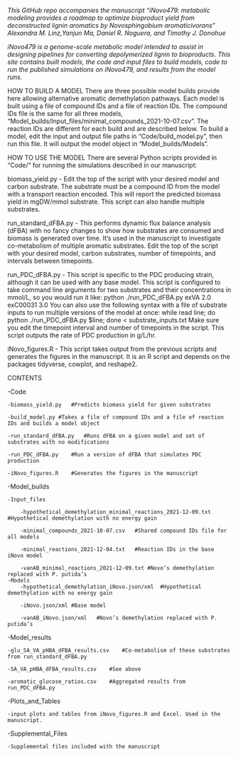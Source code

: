 *This GitHub repo accompanies the manuscript “iNovo479: metabolic modeling provides a roadmap to optimize bioproduct yield from deconstructed lignin aromatics by Novosphingobium aromaticivorans”
Alexandra M. Linz,Yanjun Ma, Daniel R. Noguera, and Timothy J. Donohue*

*iNovo479 is a genome-scale metabolic model intended to assist in designing pipelines for converting depolymerized lignin to bioproducts. This site contains built models, the code and input files to build models, code to run the published simulations on iNovo479, and results from the model runs.*

HOW TO BUILD A MODEL
There are three possible model builds provide here allowing alternative aromatic demethylation pathways. Each model is built using a file of compound IDs and a file of reaction IDs. The compound IDs file is the same for all three models, “Model_builds/Input_files/minimal_compounds_2021-10-07.csv”. The reaction IDs are different for each build and are described below. To build a model, edit the input and output file paths in “Code/build_model.py”, then run this file. It will output the model object in “Model_builds/Models”.

HOW TO USE THE MODEL
There are several Python scripts provided in “Code/“ for running the simulations described in our manuscript:

biomass_yield.py - Edit the top of the script with your desired model and carbon substrate. The substrate must be a compound ID from the model with a transport reaction encoded. This will report the predicted biomass yield in mgDW/mmol substrate. This script can also handle multiple substrates.

run_standard_dFBA.py - This performs dynamic flux balance analysis (dFBA) with no fancy changes to show how substrates are consumed and biomass is generated over time. It’s used in the manuscript to investigate co-metabolism of multiple aromatic substrates. Edit the top of the script with your desired model, carbon substrates, number of timepoints, and intervals between timepoints.

run_PDC_dFBA.py - This script is specific to the PDC producing strain, although it can be used with any base model. This script is configured to take command line arguments for two substrates and their concentrations in mmol/L, so you would run it like:
python ./run_PDC_dFBA.py exVA 2.0 exC00031 3.0
You can also use the following syntax with a file of substrate inputs to run multiple versions of the model at once:
while read line; do python ./run_PDC_dFBA.py $line; done < substrate_inputs.txt
Make sure you edit the timepoint interval and number of timepoints in the script. This script outputs the rate of PDC production in g/L/hr.

iNovo_figures.R - This script takes output from the previous scripts and generates the figures in the manuscript. It is an R script and depends on the packages tidyverse, cowplot, and reshape2.

CONTENTS

-Code

	-biomass_yield.py	#Predicts biomass yield for given substrates
	
	-build_model.py	#Takes a file of compound IDs and a file of reaction IDs and builds a model object
	
	-run_standard_dFBA.py	#Runs dFBA on a given model and set of substrates with no modifications
	
	-run_PDC_dFBA.py	#Run a version of dFBA that simulates PDC production
	
	-iNovo_figures.R	#Generates the figures in the manuscript

-Model_builds

	-Input_files
	
		-hypothetical_demethylation_minimal_reactions_2021-12-09.txt	#Hypothetical demethylation with no energy gain
		
		-minimal_compounds_2021-10-07.csv	#Shared compound IDs file for all models
		
		-minimal_reactions_2021-12-04.txt	#Reaction IDs in the base iNovo model
		
		-vanAB_minimal_reactions_2021-12-09.txt	#Novo’s demethylation replaced with P. putida’s 
	-Models
		-hypothetical_demethylation_iNovo.json/xml	#Hypothetical demethylation with no energy gain
		
		-iNovo.json/xml	#Base model
		
		-vanAB_iNovo.json/xml	#Novo’s demethylation replaced with P. putida’s 
		
-Model_results

	-glu_SA_VA_pHBA_dFBA_results.csv	#Co-metabolism of these substrates from run_standard_dFBA.py
	
	-SA_VA_pHBA_dFBA_results.csv	#See above
	
	-aromatic_glucose_ratios.csv	#Aggregated results from run_PDC_dFBA.py
	
-Plots_and_Tables

	-input plots and tables from iNovo_figures.R and Excel. Used in the manuscript.
	
-Supplemental_Files

	-Supplemental files included with the manuscript
